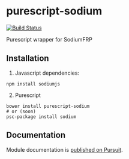 # purescript-sodium
[![Build Status](https://travis-ci.org/SodiumFRP/purescript-sodium.svg?branch=master)](https://travis-ci.org/SodiumFRP/purescript-sodium)

Purescript wrapper for SodiumFRP

## Installation

1. Javascript dependencies:

```
npm install sodiumjs
```

2. Purescript
```
bower install purescript-sodium
# or (soon)
psc-package install sodium 
```

## Documentation

Module documentation is [published on Pursuit](http://pursuit.purescript.org/packages/purescript-sodium).
